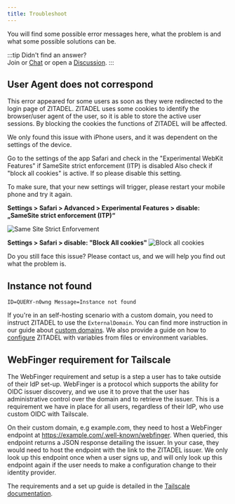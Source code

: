```yaml
---
title: Troubleshoot
---
```


You will find some possible error messages here, what the problem is and what some possible solutions can be.

:::tip Didn't find an answer?  
Join or [Chat](https://zitadel.com/chat) or open a [Discussion](https://github.com/zitadel/zitadel/discussions).
:::

## User Agent does not correspond

This error appeared for some users as soon as they were redirected to the login page of ZITADEL.
ZITADEL uses some cookies to identify the browser/user agent of the user, so it is able to store the active user sessions. By blocking the cookies the functions of ZITADEL will be affected.

We only found this issue with iPhone users, and it was dependent on the settings of the device.

Go to the settings of the app Safari and check in the "Experimental WebKit Features" if SameSite strict enforcement (ITP) is disabled
Also check if "block all cookies" is active. If so please disable this setting.

To make sure, that your new settings will trigger, please restart your mobile phone and try it again.

**Settings > Safari > Advanced > Experimental Features > disable: „SameSite strict enforcement (ITP)“**

![Same Site Strict Enforvement](/img/manuals/errors/same-site-strict.png)

**Settings > Safari > disable: "Block All cookies"** 
![Block all cookies](/img/manuals/errors/block-cookies.png)

Do you still face this issue? Please contact us, and we will help you find out what the problem is.

## Instance not found

`ID=QUERY-n0wng Message=Instance not found`

If you're in an self-hosting scenario with a custom domain, you need to instruct ZITADEL to use the `ExternalDomain`.
You can find more instruction in our guide about [custom domains](https://zitadel.com/docs/self-hosting/manage/custom-domain).
We also provide a guide on how to [configure](https://zitadel.com/docs/self-hosting/manage/configure) ZITADEL with variables from files or environment variables.

## WebFinger requirement for Tailscale

The WebFinger requirement and setup is a step a user has to take outside of their IdP set-up. WebFinger is a protocol which supports the ability for OIDC issuer discovery, and we use it to prove that the user has administrative control over the domain and to retrieve the issuer. This is a requirement we have in place for all users, regardless of their IdP, who use custom OIDC with Tailscale.

On their custom domain, e.g example.com, they need to host a WebFinger endpoint at https://example.com/.well-known/webfinger. When queried, this endpoint returns a JSON response detailing the issuer. In your case, they would need to host the endpoint with the link to the ZITADEL issuer. We only look up this endpoint once when a user signs up, and will only look up this endpoint again if the user needs to make a configuration change to their identity provider.

The requirements and a set up guide is detailed in the [Tailscale documentation](https://tailscale.com/kb/1240/sso-custom-oidc/).
